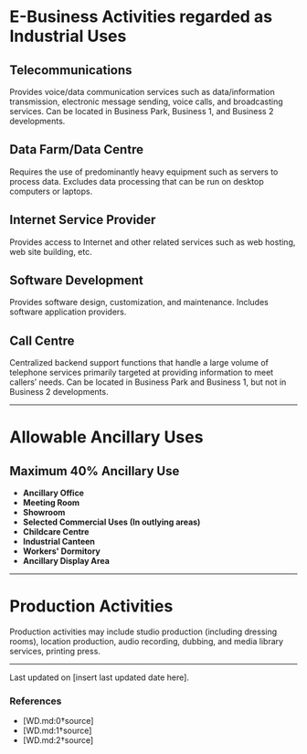 # E-Business Activities regarded as Industrial Uses

## Telecommunications
Provides voice/data communication services such as data/information transmission, electronic message sending, voice calls, and broadcasting services. Can be located in Business Park, Business 1, and Business 2 developments.

## Data Farm/Data Centre
Requires the use of predominantly heavy equipment such as servers to process data. Excludes data processing that can be run on desktop computers or laptops.

## Internet Service Provider
Provides access to Internet and other related services such as web hosting, web site building, etc.

## Software Development
Provides software design, customization, and maintenance. Includes software application providers.

## Call Centre
Centralized backend support functions that handle a large volume of telephone services primarily targeted at providing information to meet callers’ needs. Can be located in Business Park and Business 1, but not in Business 2 developments.

---

# Allowable Ancillary Uses

## Maximum 40% Ancillary Use
- **Ancillary Office**
- **Meeting Room**
- **Showroom**
- **Selected Commercial Uses (In outlying areas)**
- **Childcare Centre**
- **Industrial Canteen**
- **Workers' Dormitory**
- **Ancillary Display Area**

---

# Production Activities

Production activities may include studio production (including dressing rooms), location production, audio recording, dubbing, and media library services, printing press.

---

Last updated on [insert last updated date here]. 

### References
- [WD.md:0†source]
- [WD.md:1†source]
- [WD.md:2†source]
